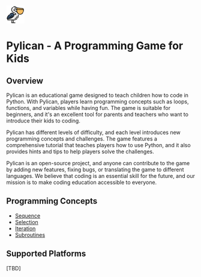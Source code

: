 
<img src="./images/pelican1.png" width="48" height="48">


# Pylican - A Programming Game for Kids

## Overview
Pylican is an educational game designed to teach children how to code in Python. With Pylican, players learn programming concepts such as loops, functions, and variables while having fun. The game is suitable for beginners, and it's an excellent tool for parents and teachers who want to introduce their kids to coding.

Pylican has different levels of difficulty, and each level introduces new programming concepts and challenges. The game features a comprehensive tutorial that teaches players how to use Python, and it also provides hints and tips to help players solve the challenges. 

Pylican is an open-source project, and anyone can contribute to the game by adding new features, fixing bugs, or translating the game to different languages. We believe that coding is an essential skill for the future, and our mission is to make coding education accessible to everyone.

## Programming Concepts
- [Sequence](./notebooks/sequence.ipynb)
- [Selection](./notebooks/selection.ipynb)
- [Iteration](./notebooks/iteration.ipynb)
- [Subroutines](./notebooks/subroutines.ipynb)

## Supported Platforms
[TBD]







